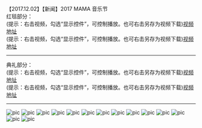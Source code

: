 【2017.12.02】【新闻】2017 MAMA 音乐节       
红毯部分：         
(提示：右击视频，勾选“显示控件”，可控制播放。也可右击另存为视频下载)[视频地址](https://video.h5.weibo.cn/1034:a1c61c44ca0d8d5e49157cd2ca1e4be4/4180223115266808)                            
(提示：右击视频，勾选“显示控件”，可控制播放。也可右击另存为视频下载)[视频地址](https://video.h5.weibo.cn/1034:4366054584183652/4366054844887224)

------------------------------------------------------------------------------------------------------------------------------------------
典礼部分：          
(提示：右击视频，勾选“显示控件”，可控制播放。也可右击另存为视频下载)[视频地址](https://video.h5.weibo.cn/1034:4366161752612957/4366161892223254)             
(提示：右击视频，勾选“显示控件”，可控制播放。也可右击另存为视频下载)[视频地址](https://video.h5.weibo.cn/1034:4366164906699915/4366165574442772)     

------------------------------------------------------------------------------------------------------------------------------------------
![pic](./1.jpg)
![pic](./11.jpg)
![pic](./12.jpg)
![pic](./13.jpg)
![pic](./14.jpg)
![pic](./2.gif)
![pic](./3.gif)
![pic](./4.gif)
![pic](./5.gif)
![pic](./6.gif)
![pic](./7.gif)
![pic](./8.gif)
![pic](./9.jpg)
![pic](./10.jpg)
